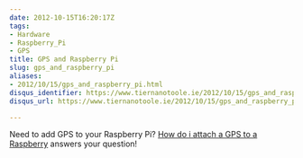```yaml
---
date: 2012-10-15T16:20:17Z
tags:
- Hardware
- Raspberry_Pi
- GPS
title: GPS and Raspberry Pi
slug: gps_and_raspberry_pi
aliases:
- 2012/10/15/gps_and_raspberry_pi.html
disqus_identifier: https://www.tiernanotoole.ie/2012/10/15/gps_and_raspberry_pi.html
disqus_url: https://www.tiernanotoole.ie/2012/10/15/gps_and_raspberry_pi.html

---
```

 Need to add GPS to your Raspberry Pi? [How do i attach a GPS to a Raspberry][1] answers your question!

[1]:http://raspberrypi.stackexchange.com/questions/547/how-do-i-attach-a-gps-receiver